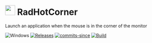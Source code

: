 <!-- ![Icon](res/RadHotCorner.ico) RadHotCorner -->
# <img src="res/RadHotCorner.ico" width=32/> RadHotCorner

Launch an application when the mouse is in the corner of the monitor

![Windows](https://img.shields.io/badge/platform-Windows-blue.svg)
[![Releases](https://img.shields.io/github/release/RadAd/RadHotCorner.svg)](releases/latest)
[![commits-since](https://img.shields.io/github/commits-since/RadAd/RadHotCorner/latest.svg)](commits/master)
[![Build](https://img.shields.io/appveyor/ci/RadAd/RadHotCorner.svg)](https://ci.appveyor.com/project/RadAd/RadHotCorner)
